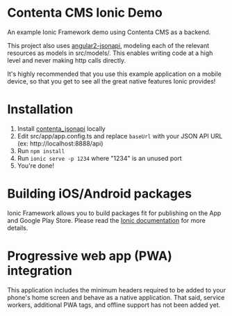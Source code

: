 # Contenta CMS Ionic Demo

An example Ionic Framework demo using Contenta CMS as a backend.

This project also uses [angular2-jsonapi](https://github.com/ghidoz/angular2-jsonapi),
modeling each of the relevant resources as models in src/models/. This enables
writing code at a high level and never making http calls directly.

It's highly recommended that you use this example application on a mobile
device, so that you get to see all the great native features Ionic provides!

# Installation

1. Install [contenta_jsonapi](https://github.com/contentacms/contenta_jsonapi)
 locally
1. Edit src/app/app.config.ts and replace `baseUrl` with your JSON API URL (ex:
 http://localhost:8888/api)
1. Run `npm install`
1. Run `ionic serve -p 1234` where "1234" is an unused port
1. You're done!

# Building iOS/Android packages

Ionic Framework allows you to build packages fit for publishing on the App and
Google Play Store. Please read the [Ionic documentation](https://ionicframework.com/docs/cli/build/)
for more details.

# Progressive web app (PWA) integration

This application includes the minimum headers required to be added to your
phone's home screen and behave as a native application. That said, service
workers, additional PWA tags, and offline support has not been added yet.
